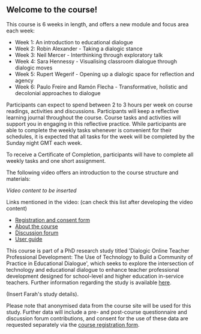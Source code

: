 ## Welcome to the course!

This course is 6 weeks in length, and offers a new module and focus area each week:
* Week 1: An introduction to educational dialogue
* Week 2: Robin Alexander - Taking a dialogic stance
* Week 3: Neil Mercer - Interthinking through exploratory talk
* Week 4: Sara Hennessy - Visualising classroom dialogue through dialogic moves
* Week 5: Rupert Wegerif - Opening up a dialogic space for reflection and agency
* Week 6: Paulo Freire and Ramón Flecha - Transformative, holistic and decolonial approaches to dialogue

Participants can expect to spend between 2 to 3 hours per week on course readings, activities and discussions. Participants will keep a reflective learning journal throughout the course. Course tasks and activities will support you in engaging in this reflective practice. While participants are able to complete the weekly tasks whenever is convenient for their schedules, it is expected that all tasks for the week will be completed by the Sunday night GMT each week.

To receive a Certificate of Completion, participants will have to complete all weekly tasks and one short assignment.

The following video offers an introduction to the course structure and materials:

_Video content to be inserted_

Links mentioned in the video: (can check this list after developing the video content)
* [Registration and consent form](insert)
* [About the course](https://mbrugha.github.io/fundamentals-of-ed-dialogue/about/)
* [Discussion forum](https://www.edudialogue.org/forum/mooc-for-facilitators/)
* [User guide](https://mbrugha.github.io/fundamentals-of-ed-dialogue/modules/introduction/user-guide/)

This course is part of a PhD research study titled 'Dialogic Online Teacher Professional Development: The Use of Technology to Build a Community of Practice in Educational Dialogue', which seeks to explore the intersection of technology and educational dialogue to enhance teacher professional development designed for school-level and higher education in-service teachers. Further information regarding the study is available [here](https://drive.google.com/file/d/1Ekrbz5_ma9CMDIytj4PZI81MqR6IGoyF/view?usp=sharing). 

(Insert Farah's study details).

Please note that anonymised data from the course site will be used for this study. Further data will include a pre- and post-course questionnaire and discussion forum contributions, and consent for the use of these data are requested separately via the [course registration form](insert).
